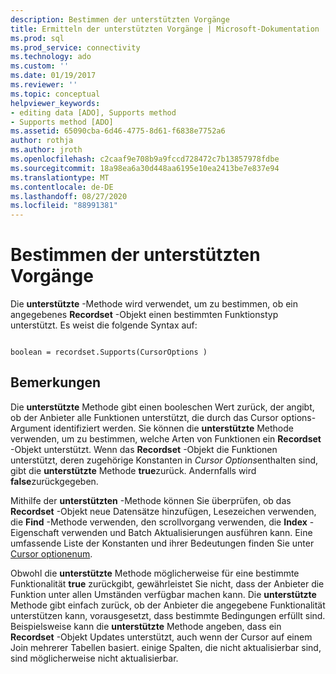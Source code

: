 ```yaml
---
description: Bestimmen der unterstützten Vorgänge
title: Ermitteln der unterstützten Vorgänge | Microsoft-Dokumentation
ms.prod: sql
ms.prod_service: connectivity
ms.technology: ado
ms.custom: ''
ms.date: 01/19/2017
ms.reviewer: ''
ms.topic: conceptual
helpviewer_keywords:
- editing data [ADO], Supports method
- Supports method [ADO]
ms.assetid: 65090cba-6d46-4775-8d61-f6838e7752a6
author: rothja
ms.author: jroth
ms.openlocfilehash: c2caaf9e708b9a9fccd728472c7b13857978fdbe
ms.sourcegitcommit: 18a98ea6a30d448aa6195e10ea2413be7e837e94
ms.translationtype: MT
ms.contentlocale: de-DE
ms.lasthandoff: 08/27/2020
ms.locfileid: "88991381"
---
```

# <a name="determining-what-is-supported"></a>Bestimmen der unterstützten Vorgänge
Die **unterstützte** -Methode wird verwendet, um zu bestimmen, ob ein angegebenes **Recordset** -Objekt einen bestimmten Funktionstyp unterstützt. Es weist die folgende Syntax auf:  
  
```  
  
boolean = recordset.Supports(CursorOptions )  
```  
  
## <a name="remarks"></a>Bemerkungen  
 Die **unterstützte** Methode gibt einen booleschen Wert zurück, der angibt, ob der Anbieter alle Funktionen unterstützt, die durch das Cursor options-Argument identifiziert werden. Sie können die **unterstützte** Methode verwenden, um zu bestimmen, welche Arten von Funktionen ein **Recordset** -Objekt unterstützt. Wenn das **Recordset** -Objekt die Funktionen unterstützt, deren zugehörige Konstanten in *Cursor Options*enthalten sind, gibt die **unterstützte** Methode **true**zurück. Andernfalls wird **false**zurückgegeben.  
  
 Mithilfe der **unterstützten** -Methode können Sie überprüfen, ob das **Recordset** -Objekt neue Datensätze hinzufügen, Lesezeichen verwenden, die **Find** -Methode verwenden, den scrollvorgang verwenden, die **Index** -Eigenschaft verwenden und Batch Aktualisierungen ausführen kann. Eine umfassende Liste der Konstanten und ihrer Bedeutungen finden Sie unter [Cursor optionenum](../../reference/ado-api/cursoroptionenum.md).  
  
 Obwohl die **unterstützte** Methode möglicherweise für eine bestimmte Funktionalität **true** zurückgibt, gewährleistet Sie nicht, dass der Anbieter die Funktion unter allen Umständen verfügbar machen kann. Die **unterstützte** Methode gibt einfach zurück, ob der Anbieter die angegebene Funktionalität unterstützen kann, vorausgesetzt, dass bestimmte Bedingungen erfüllt sind. Beispielsweise kann die **unterstützte** Methode angeben, dass ein **Recordset** -Objekt Updates unterstützt, auch wenn der Cursor auf einem Join mehrerer Tabellen basiert. einige Spalten, die nicht aktualisierbar sind, sind möglicherweise nicht aktualisierbar.